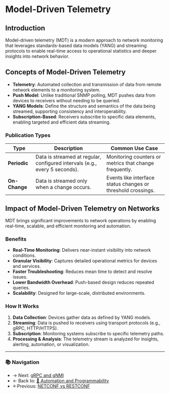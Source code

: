 # Model-Driven Telemetry

## Introduction
Model-driven telemetry (MDT) is a modern approach to network monitoring that leverages standards-based data models (YANG) and streaming protocols to enable real-time access to operational statistics and deeper insights into network behavior.

## Concepts of Model-Driven Telemetry

- **Telemetry**: Automated collection and transmission of data from remote network elements to a monitoring system.
- **Push Model**: Unlike traditional SNMP polling, MDT pushes data from devices to receivers without needing to be queried.
- **YANG Models**: Define the structure and semantics of the data being streamed, supporting consistency and interoperability.
- **Subscription-Based**: Receivers subscribe to specific data elements, enabling targeted and efficient data streaming.

### Publication Types

| Type          | Description                                                                | Common Use Case                                              |
| ------------- | -------------------------------------------------------------------------- | ------------------------------------------------------------ |
| **Periodic**  | Data is streamed at regular, configured intervals (e.g., every 5 seconds). | Monitoring counters or metrics that change frequently.       |
| **On-Change** | Data is streamed only when a change occurs.                                | Events like interface status changes or threshold crossings. |

## Impact of Model-Driven Telemetry on Networks

MDT brings significant improvements to network operations by enabling real-time, scalable, and efficient monitoring and automation.

### Benefits

- **Real-Time Monitoring**: Delivers near-instant visibility into network conditions.
- **Granular Visibility**: Captures detailed operational metrics for devices and services.
- **Faster Troubleshooting**: Reduces mean time to detect and resolve issues.
- **Lower Bandwidth Overhead**: Push-based design reduces repeated queries.
- **Scalability**: Designed for large-scale, distributed environments.

### How It Works

1. **Data Collection**: Devices gather data as defined by YANG models.
2. **Streaming**: Data is pushed to receivers using transport protocols (e.g., gRPC, HTTP/HTTPS).
3. **Subscription**: Monitoring systems subscribe to specific telemetry paths.
4. **Processing & Analysis**: The telemetry stream is analyzed for insights, alerting, automation, or visualization.

---
### 📚 Navigation
- → Next: [gRPC and gNMI](./grpc-gnmi.md)
- ← Back to: [📁 Automation and Programmability](./readme.md)
- ←Previous: [NETCONF vs RESTCONF](./netconf-vs-restconf.md)
